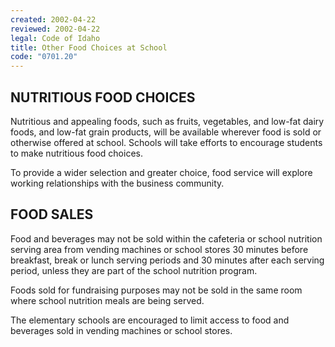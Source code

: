 ```yaml
---
created: 2002-04-22
reviewed: 2002-04-22
legal: Code of Idaho
title: Other Food Choices at School
code: "0701.20"
---
```


## NUTRITIOUS FOOD CHOICES
Nutritious and appealing foods, such as fruits, vegetables, and low-fat dairy foods, and low-fat grain products, will be available wherever food is sold or otherwise offered at school. Schools will take efforts to encourage students to make nutritious food choices.

To provide a wider selection and greater choice, food service will explore working relationships with the business community.

## FOOD SALES
Food and beverages may not be sold within the cafeteria or school nutrition serving area from vending machines or school stores 30 minutes before breakfast, break or lunch serving periods and 30 minutes after each serving period, unless they are part of the school nutrition program.

Foods sold for fundraising purposes may not be sold in the same room where school nutrition meals are being served.

The elementary schools are encouraged to limit access to food and beverages sold in vending machines or school stores.

